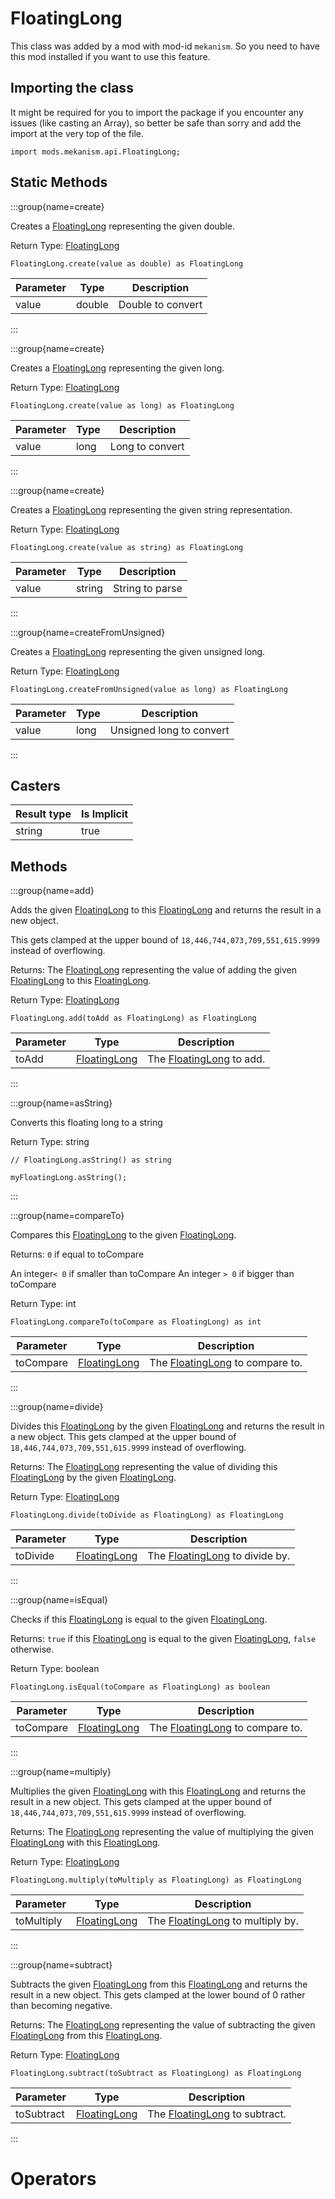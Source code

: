 # FloatingLong

This class was added by a mod with mod-id `mekanism`. So you need to have this mod installed if you
want to use this feature.

## Importing the class

It might be required for you to import the package if you encounter any issues (like casting an
Array), so better be safe than sorry and add the import at the very top of the file.

```zenscript
import mods.mekanism.api.FloatingLong;
```

## Static Methods

:::group{name=create}

Creates a [FloatingLong](/mods/Mekanism/api/FloatingLong) representing the given double.

Return Type: [FloatingLong](/mods/Mekanism/api/FloatingLong)

```zenscript
FloatingLong.create(value as double) as FloatingLong
```

| Parameter | Type | Description |
|-----------|------|-------------|
| value | double | Double to convert |

:::

:::group{name=create}

Creates a [FloatingLong](/mods/Mekanism/api/FloatingLong) representing the given long.

Return Type: [FloatingLong](/mods/Mekanism/api/FloatingLong)

```zenscript
FloatingLong.create(value as long) as FloatingLong
```

| Parameter | Type | Description |
|-----------|------|-------------|
| value | long | Long to convert |

:::

:::group{name=create}

Creates a [FloatingLong](/mods/Mekanism/api/FloatingLong) representing the given string
representation.

Return Type: [FloatingLong](/mods/Mekanism/api/FloatingLong)

```zenscript
FloatingLong.create(value as string) as FloatingLong
```

| Parameter | Type | Description |
|-----------|------|-------------|
| value | string | String to parse |

:::

:::group{name=createFromUnsigned}

Creates a [FloatingLong](/mods/Mekanism/api/FloatingLong) representing the given unsigned long.

Return Type: [FloatingLong](/mods/Mekanism/api/FloatingLong)

```zenscript
FloatingLong.createFromUnsigned(value as long) as FloatingLong
```

| Parameter | Type | Description |
|-----------|------|-------------|
| value | long | Unsigned long to convert |

:::

## Casters

| Result type | Is Implicit |
|-------------|-------------|
| string | true |

## Methods

:::group{name=add}

Adds the given [FloatingLong](/mods/Mekanism/api/FloatingLong) to
this [FloatingLong](/mods/Mekanism/api/FloatingLong) and returns the result in a new object. 

This
gets clamped at the upper bound of `18,446,744,073,709,551,615.9999` instead of overflowing.

Returns: The [FloatingLong](/mods/Mekanism/api/FloatingLong) representing the value of adding the
given [FloatingLong](/mods/Mekanism/api/FloatingLong) to
this [FloatingLong](/mods/Mekanism/api/FloatingLong).  

Return Type: [FloatingLong](/mods/Mekanism/api/FloatingLong)

```zenscript
FloatingLong.add(toAdd as FloatingLong) as FloatingLong
```

| Parameter | Type | Description |
|-----------|------|-------------|
| toAdd | [FloatingLong](/mods/Mekanism/api/FloatingLong) | The [FloatingLong](/mods/Mekanism/api/FloatingLong) to add. |

:::

:::group{name=asString}

Converts this floating long to a string

Return Type: string

```zenscript
// FloatingLong.asString() as string

myFloatingLong.asString();
```

:::

:::group{name=compareTo}

Compares this [FloatingLong](/mods/Mekanism/api/FloatingLong) to the
given [FloatingLong](/mods/Mekanism/api/FloatingLong).

Returns: `0` if equal to toCompare

An integer`< 0` if smaller than toCompare
An integer `> 0` if bigger than toCompare  

Return Type: int

```zenscript
FloatingLong.compareTo(toCompare as FloatingLong) as int
```

| Parameter | Type | Description |
|-----------|------|-------------|
| toCompare | [FloatingLong](/mods/Mekanism/api/FloatingLong) | The [FloatingLong](/mods/Mekanism/api/FloatingLong) to compare to. |

:::

:::group{name=divide}

Divides this [FloatingLong](/mods/Mekanism/api/FloatingLong) by the
given [FloatingLong](/mods/Mekanism/api/FloatingLong) and returns the result in a new object. This
gets clamped at the upper bound of `18,446,744,073,709,551,615.9999` instead of overflowing.

Returns: The [FloatingLong](/mods/Mekanism/api/FloatingLong) representing the value of dividing
this [FloatingLong](/mods/Mekanism/api/FloatingLong) by the
given [FloatingLong](/mods/Mekanism/api/FloatingLong).  

Return Type: [FloatingLong](/mods/Mekanism/api/FloatingLong)

```zenscript
FloatingLong.divide(toDivide as FloatingLong) as FloatingLong
```

| Parameter | Type | Description |
|-----------|------|-------------|
| toDivide | [FloatingLong](/mods/Mekanism/api/FloatingLong) | The [FloatingLong](/mods/Mekanism/api/FloatingLong) to divide by. |

:::

:::group{name=isEqual}

Checks if this [FloatingLong](/mods/Mekanism/api/FloatingLong) is equal to the
given [FloatingLong](/mods/Mekanism/api/FloatingLong).

Returns: `true` if this [FloatingLong](/mods/Mekanism/api/FloatingLong) is equal to the
given [FloatingLong](/mods/Mekanism/api/FloatingLong), `false` otherwise.

Return Type: boolean

```zenscript
FloatingLong.isEqual(toCompare as FloatingLong) as boolean
```

| Parameter | Type | Description |
|-----------|------|-------------|
| toCompare | [FloatingLong](/mods/Mekanism/api/FloatingLong) | The [FloatingLong](/mods/Mekanism/api/FloatingLong) to compare to. |

:::

:::group{name=multiply}

Multiplies the given [FloatingLong](/mods/Mekanism/api/FloatingLong) with
this [FloatingLong](/mods/Mekanism/api/FloatingLong) and returns the result in a new object. This
gets clamped at the upper bound of `18,446,744,073,709,551,615.9999` instead of overflowing.

Returns: The [FloatingLong](/mods/Mekanism/api/FloatingLong) representing the value of multiplying
the given [FloatingLong](/mods/Mekanism/api/FloatingLong) with
this [FloatingLong](/mods/Mekanism/api/FloatingLong).  

Return Type: [FloatingLong](/mods/Mekanism/api/FloatingLong)

```zenscript
FloatingLong.multiply(toMultiply as FloatingLong) as FloatingLong
```

| Parameter | Type | Description |
|-----------|------|-------------|
| toMultiply | [FloatingLong](/mods/Mekanism/api/FloatingLong) | The [FloatingLong](/mods/Mekanism/api/FloatingLong) to multiply by. |

:::

:::group{name=subtract}

Subtracts the given [FloatingLong](/mods/Mekanism/api/FloatingLong) from
this [FloatingLong](/mods/Mekanism/api/FloatingLong) and returns the result in a new object. This gets clamped at the lower bound of 0 rather than becoming negative.

Returns: The [FloatingLong](/mods/Mekanism/api/FloatingLong) representing the value of subtracting
the given [FloatingLong](/mods/Mekanism/api/FloatingLong) from
this [FloatingLong](/mods/Mekanism/api/FloatingLong).  

Return Type: [FloatingLong](/mods/Mekanism/api/FloatingLong)

```zenscript
FloatingLong.subtract(toSubtract as FloatingLong) as FloatingLong
```

| Parameter | Type | Description |
|-----------|------|-------------|
| toSubtract | [FloatingLong](/mods/Mekanism/api/FloatingLong) | The [FloatingLong](/mods/Mekanism/api/FloatingLong) to subtract. |

:::

# Operators




